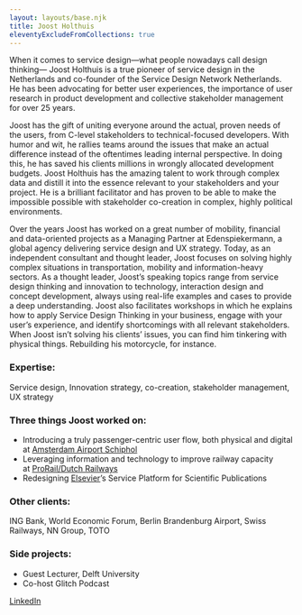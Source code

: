 ```yaml
---
layout: layouts/base.njk
title: Joost Holthuis
eleventyExcludeFromCollections: true
---
```


When it comes to service design—what people nowadays call design thinking— Joost Holthuis is a true pioneer of service design in the Netherlands and co-founder of the Service Design Network Netherlands. He has been advocating for better user experiences, the importance of user research in product development and collective stakeholder management for over 25 years.

Joost has the gift of uniting everyone around the actual, proven needs of the users, from C-level stakeholders to technical-focused developers. With humor and wit, he rallies teams around the issues that make an actual difference instead of the oftentimes leading internal perspective. In doing this, he has saved his clients millions in wrongly allocated development budgets.
Joost Holthuis has the amazing talent to work through complex data and distill it into the essence relevant to your stakeholders and your project. He is a brilliant facilitator and has proven to be able to make the impossible possible with stakeholder co-creation in complex, highly political environments.

Over the years Joost has worked on a great number of mobility, financial and data-oriented projects as a Managing Partner at Edenspiekermann, a global agency delivering service design and UX strategy. Today, as an independent consultant and thought leader, Joost focuses on solving highly complex situations in transportation, mobility and information-heavy sectors. As a thought leader, Joost’s speaking topics range from service design thinking and innovation to technology, interaction design and concept development, always using real-life examples and cases to provide a deep understanding. Joost also facilitates workshops in which he explains how to apply Service Design Thinking in your business, engage with your user’s experience, and identify shortcomings with all relevant stakeholders. When Joost isn’t solving his clients’ issues, you can find him tinkering with physical things. Rebuilding his motorcycle, for instance.

### Expertise: 
Service design, Innovation strategy, co-creation, stakeholder management, UX strategy

### Three things Joost worked on:
* Introducing a truly passenger-centric user flow, both physical and digital at [Amsterdam Airport Schiphol](https://www.edenspiekermann.com/case-studies/amsterdam-airport-schiphol/)
* Leveraging information and technology to improve railway capacity at [ProRail/Dutch Railways](https://www.edenspiekermann.com/case-studies/ns-pro-rail/)
* Redesigning [Elsevier](https://www.edenspiekermann.com/case-studies/elsevier-reaxys/)’s Service Platform for Scientific Publications

### Other clients:
ING Bank, World Economic Forum, Berlin Brandenburg Airport, Swiss Railways, NN Group, TOTO

### Side projects:
- Guest Lecturer, Delft University
- Co-host Glitch Podcast

[LinkedIn](https://www.linkedin.com/in/joostholthuis/)





